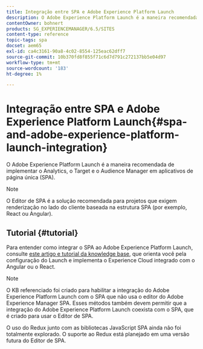 ```yaml
---
title: Integração entre SPA e Adobe Experience Platform Launch
description: O Adobe Experience Platform Launch é a maneira recomendada de implementar o Analytics, o Target e o Audience Manager no SPA.
contentOwner: bohnert
products: SG_EXPERIENCEMANAGER/6.5/SITES
content-type: reference
topic-tags: spa
docset: aem65
exl-id: ca4c3161-90a8-4c02-8554-125eac62dff7
source-git-commit: 10b370fd8f855f71c6d7d791c272137bb5e04d97
workflow-type: tm+mt
source-wordcount: '183'
ht-degree: 1%

---
```


# Integração entre SPA e Adobe Experience Platform Launch{#spa-and-adobe-experience-platform-launch-integration}

O Adobe Experience Platform Launch é a maneira recomendada de implementar o Analytics, o Target e o Audience Manager em aplicativos de página única (SPA).

>[!NOTE]
>
>O Editor de SPA é a solução recomendada para projetos que exigem renderização no lado do cliente baseada na estrutura SPA (por exemplo, React ou Angular).

## Tutorial {#tutorial}

Para entender como integrar o SPA ao Adobe Experience Platform Launch, consulte [este artigo e tutorial da knowledge base](https://experienceleague.adobe.com/docs/experience-manager-learn/sites/spa-editor/spa-editor-framework-feature-video-use.html?lang=pt-BR), que orienta você pela configuração do Launch e implementa o Experience Cloud integrado com o Angular ou o React.

>[!NOTE]
>
>O KB referenciado foi criado para habilitar a integração do Adobe Experience Platform Launch com o SPA que não usa o editor do Adobe Experience Manager SPA. Esses métodos também devem permitir que a integração do Adobe Experience Platform Launch coexista com o SPA, que é criado para usar o Editor de SPA.
>
>O uso do Redux junto com as bibliotecas JavaScript SPA ainda não foi totalmente explorado. O suporte ao Redux está planejado em uma versão futura do Editor de SPA.
